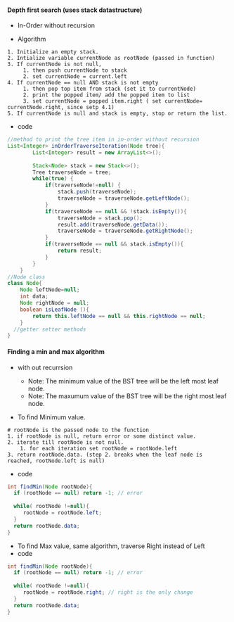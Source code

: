 
#### Depth first search  (uses stack datastructure)
   - In-Order without recursion

- Algorithm

```
1. Initialize an empty stack.
2. Intialize variable currentNode as rootNode (passed in function)
3. If currentNode is not null,
     1. then push currentNode to stack
     2. set currentNode = current.left
4. If currentNode == null AND stack is not empty
     1. then pop top item from stack (set it to currentNode)
     2. print the popped item/ add the popped item to list
     3. set currentNode = popped item.right ( set currentNode= currentNode.right, since setp 4.1)
5. If currentNode is null and stack is empty, stop or return the list.
```
- code
```java 
//method to print the tree item in in-order without recursion
List<Integer> inOrderTraverseIteration(Node tree){
        List<Integer> result = new ArrayList<>();
        
        Stack<Node> stack = new Stack<>();
        Tree traverseNode = tree;
        while(true) {
            if(traverseNode!=null) {
                stack.push(traverseNode);
                traverseNode = traverseNode.getLeftNode();
            }
            if(traverseNode == null && !stack.isEmpty()){
                traverseNode = stack.pop();
                result.add(traverseNode.getData());
                traverseNode = traverseNode.getRightNode();
            }
            if(traverseNode == null && stack.isEmpty()){
                return result;
            }
        }
    }
//Node class
class Node{
    Node leftNode=null;
    int data;
    Node rightNode = null;
    boolean isLeafNode (){
        return this.leftNode == null && this.rightNode == null;
    }
  //getter setter methods
}
```

#### Finding a min and max algorithm
- with out recurrsion
  - Note: The minimum value of the BST tree will be the left most leaf node.
  - Note: The maxumum value of the BST tree will be the right most leaf node.
  
- To find Minimum value.
```
# rootNode is the passed node to the function
1. if rootNode is null, return error or some distinct value.
2. iterate till rootNode is not null.
    1. for each iteration set rootNode = rootNode.left
3. return rootNode.data. (step 2. breaks when the leaf node is reached, rootNode.left is null)
```
- code
```java
int findMin(Node rootNode){
  if (rootNode == null) return -1; // error 
  
  while( rootNode !=null){
     rootNode = rootNode.left;
  }
  return rootNode.data;
}
```
- To find Max value, same algorithm, traverse Right instead of Left
- code
```java
int findMin(Node rootNode){
  if (rootNode == null) return -1; // error 
  
  while( rootNode !=null){
     rootNode = rootNode.right; // right is the only change
  }
  return rootNode.data;
}
```
